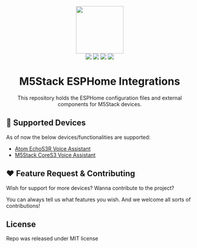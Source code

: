 <div align="center">
  <img src="https://docs.m5stack.com/assets/m5logo2022.svg" width="128" />
</div>


<div align="center">
  <img src="https://img.shields.io/badge/home%20assistant-%2341BDF5.svg?style=for-the-badge&logo=home-assistant&logoColor=white">
  <img src="https://img.shields.io/badge/ESPHome-000000.svg?style=for-the-badge&logo=ESPHome&logoColor=white">
  <img src="https://img.shields.io/badge/espressif-E7352C.svg?style=for-the-badge&logo=espressif&logoColor=white">
  <img src="https://img.shields.io/badge/PlatformIO-F5822A.svg?style=for-the-badge&logo=PlatformIO&logoColor=white">
</div>

<h1 align="center">
  M5Stack ESPHome Integrations 
</h1>
<p align="center">
  This repository holds the ESPHome configuration files and external components for M5Stack devices.
</p>

## 🚀 Supported Devices

As of now the below devices/functionalities are supported:

- [Atom EchoS3R Voice Assistant](https://docs.m5stack.com/en/homeassistant/voice_assistant/atom_echos3r_voice_assistant)
- [M5Stack CoreS3 Voice Assistant](https://docs.m5stack.com/en/homeassistant/voice_assistant/cores3_voice_assistant)

## ❤️ Feature Request & Contributing

Wish for support for more devices? Wanna contribute to the project?

You can always tell us what features you wish. And we welcome all sorts of contributions!

## License

Repo was released under MIT license
